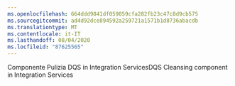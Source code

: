 ```yaml
---
ms.openlocfilehash: 664ddd9841df059059cfa282fb23c47c8d9cb575
ms.sourcegitcommit: ad4d92dce894592a259721a1571b1d8736abacdb
ms.translationtype: MT
ms.contentlocale: it-IT
ms.lasthandoff: 08/04/2020
ms.locfileid: "87625565"
---
```

<span data-ttu-id="a76f8-101">Componente Pulizia DQS in Integration Services</span><span class="sxs-lookup"><span data-stu-id="a76f8-101">DQS Cleansing component in Integration Services</span></span>

